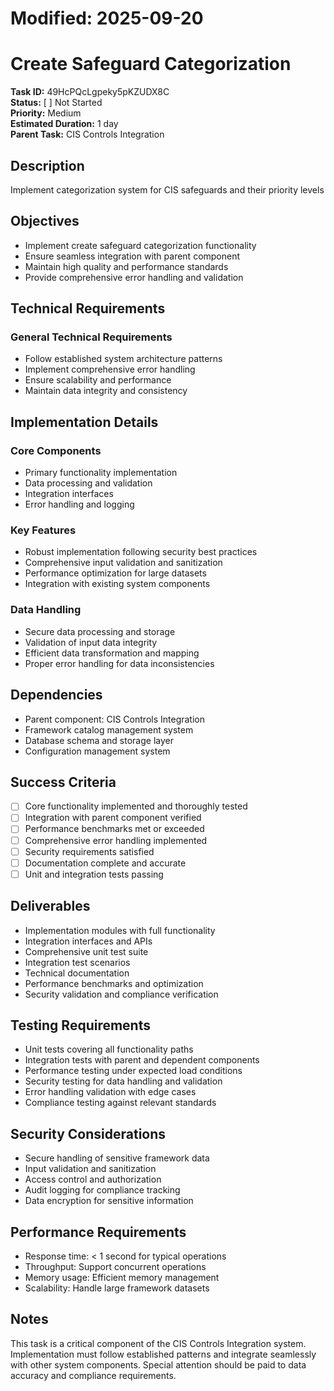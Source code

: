 # Modified: 2025-09-20

# Create Safeguard Categorization

**Task ID:** 49HcPQcLgpeky5pKZUDX8C  
**Status:** [ ] Not Started  
**Priority:** Medium  
**Estimated Duration:** 1 day  
**Parent Task:** CIS Controls Integration

## Description
Implement categorization system for CIS safeguards and their priority levels

## Objectives
- Implement create safeguard categorization functionality
- Ensure seamless integration with parent component
- Maintain high quality and performance standards
- Provide comprehensive error handling and validation

## Technical Requirements
### General Technical Requirements
- Follow established system architecture patterns
- Implement comprehensive error handling
- Ensure scalability and performance
- Maintain data integrity and consistency


## Implementation Details
### Core Components
- Primary functionality implementation
- Data processing and validation
- Integration interfaces
- Error handling and logging

### Key Features
- Robust implementation following security best practices
- Comprehensive input validation and sanitization
- Performance optimization for large datasets
- Integration with existing system components

### Data Handling
- Secure data processing and storage
- Validation of input data integrity
- Efficient data transformation and mapping
- Proper error handling for data inconsistencies

## Dependencies
- Parent component: CIS Controls Integration
- Framework catalog management system
- Database schema and storage layer
- Configuration management system

## Success Criteria
- [ ] Core functionality implemented and thoroughly tested
- [ ] Integration with parent component verified
- [ ] Performance benchmarks met or exceeded
- [ ] Comprehensive error handling implemented
- [ ] Security requirements satisfied
- [ ] Documentation complete and accurate
- [ ] Unit and integration tests passing

## Deliverables
- Implementation modules with full functionality
- Integration interfaces and APIs
- Comprehensive unit test suite
- Integration test scenarios
- Technical documentation
- Performance benchmarks and optimization
- Security validation and compliance verification

## Testing Requirements
- Unit tests covering all functionality paths
- Integration tests with parent and dependent components
- Performance testing under expected load conditions
- Security testing for data handling and validation
- Error handling validation with edge cases
- Compliance testing against relevant standards

## Security Considerations
- Secure handling of sensitive framework data
- Input validation and sanitization
- Access control and authorization
- Audit logging for compliance tracking
- Data encryption for sensitive information

## Performance Requirements
- Response time: < 1 second for typical operations
- Throughput: Support concurrent operations
- Memory usage: Efficient memory management
- Scalability: Handle large framework datasets

## Notes
This task is a critical component of the CIS Controls Integration system. Implementation must follow established patterns and integrate seamlessly with other system components. Special attention should be paid to data accuracy and compliance requirements.
